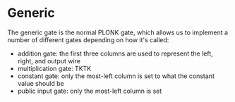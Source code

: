 # Generic

The generic gate is the normal PLONK gate, which allows us to implement a number of different gates depending on how it's called:

* addition gate: the first three columns are used to represent the left, right, and output wire
* multiplication gate: TKTK
* constant gate: only the most-left column is set to what the constant value should be
* public input gate: only the most-left column is set

